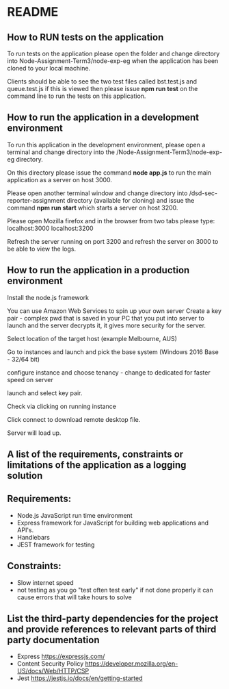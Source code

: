 # README

## How to RUN tests on the application
To run tests on the application please open the folder and change directory into
Node-Assignment-Term3/node-exp-eg when the application has been cloned to your local machine. 

Clients should be able to see the two test files called bst.test.js and queue.test.js
if this is viewed then please issue **npm run test** on the command line to run the tests on this application.

## How to run the application in a development environment
To run this application in the development environment, please open a terminal and change directory into the /Node-Assignment-Term3/node-exp-eg directory. 

On this directory please issue the command **node app.js** to run the main application as a server on host 3000.

Please open another terminal window and change directory into /dsd-sec-reporter-assignment directory (available for cloning) and issue the command
**npm run start** which starts a server on host 3200.

Please open Mozilla firefox and in the browser from two tabs please type:
localhost:3000
localhost:3200

Refresh the server running on port 3200 and refresh the server on 3000 to be able to view the logs. 

## How to run the application in a production environment 
Install the node.js framework

You can use Amazon Web Services to spin up your own server
Create a key pair - complex pwd that is saved in your PC that you put into server to launch and the server decrypts it, it gives more security for the server.

Select location of the target host (example Melbourne, AUS)

Go to instances and launch and pick the base system (Windows 2016 Base - 32/64 bit)

configure instance and choose tenancy - change to dedicated for faster speed on server 

launch and select key pair. 

Check via clicking on running instance

Click connect to download remote desktop file.

Server will load up.

## A list of the requirements, constraints or limitations of the application as a logging solution

## Requirements:
- Node.js JavaScript run time environment
- Express framework for JavaScript for building web applications and API's.
- Handlebars 
- JEST framework for testing

## Constraints:
- Slow internet speed
- not testing as you go "test often test early" if not done properly it can cause errors that will take hours to solve

## List the third-party dependencies for the project and provide references to relevant parts of third party documentation
- Express https://expressjs.com/ 
- Content Security Policy https://developer.mozilla.org/en-US/docs/Web/HTTP/CSP 
- Jest https://jestjs.io/docs/en/getting-started 



